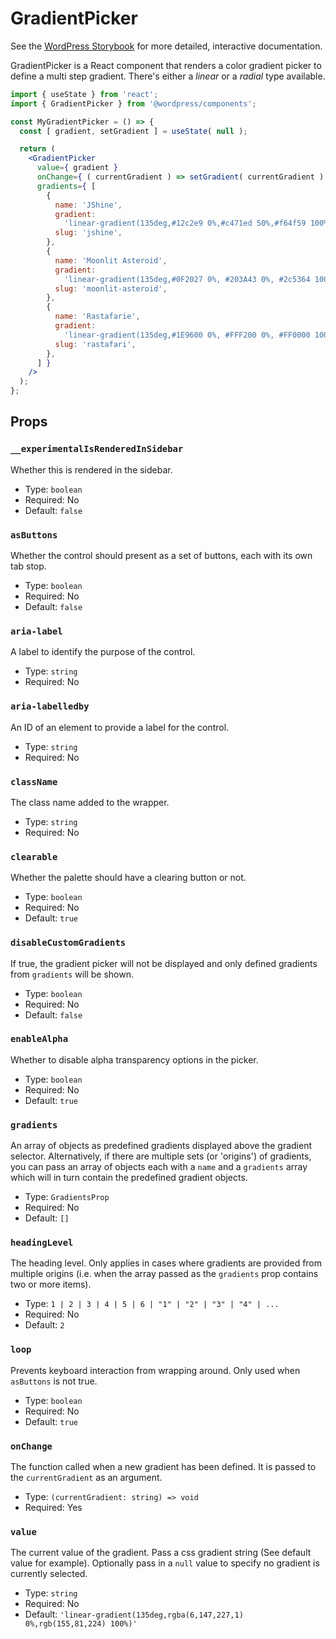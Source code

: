 # GradientPicker

<!-- This file is generated automatically and cannot be edited directly. Make edits via TypeScript types and TSDocs. -->

<p class="callout callout-info">See the <a href="https://wordpress.github.io/gutenberg/?path=/docs/components-gradientpicker--docs">WordPress Storybook</a> for more detailed, interactive documentation.</p>

GradientPicker is a React component that renders a color gradient picker to
define a multi step gradient. There's either a _linear_ or a _radial_ type
available.

```jsx
import { useState } from 'react';
import { GradientPicker } from '@wordpress/components';

const MyGradientPicker = () => {
  const [ gradient, setGradient ] = useState( null );

  return (
    <GradientPicker
      value={ gradient }
      onChange={ ( currentGradient ) => setGradient( currentGradient ) }
      gradients={ [
        {
          name: 'JShine',
          gradient:
            'linear-gradient(135deg,#12c2e9 0%,#c471ed 50%,#f64f59 100%)',
          slug: 'jshine',
        },
        {
          name: 'Moonlit Asteroid',
          gradient:
            'linear-gradient(135deg,#0F2027 0%, #203A43 0%, #2c5364 100%)',
          slug: 'moonlit-asteroid',
        },
        {
          name: 'Rastafarie',
          gradient:
            'linear-gradient(135deg,#1E9600 0%, #FFF200 0%, #FF0000 100%)',
          slug: 'rastafari',
        },
      ] }
    />
  );
};
```
## Props

### `__experimentalIsRenderedInSidebar`

Whether this is rendered in the sidebar.

 - Type: `boolean`
 - Required: No
 - Default: `false`

### `asButtons`

Whether the control should present as a set of buttons,
each with its own tab stop.

 - Type: `boolean`
 - Required: No
 - Default: `false`

### `aria-label`

A label to identify the purpose of the control.

 - Type: `string`
 - Required: No

### `aria-labelledby`

An ID of an element to provide a label for the control.

 - Type: `string`
 - Required: No

### `className`

The class name added to the wrapper.

 - Type: `string`
 - Required: No

### `clearable`

Whether the palette should have a clearing button or not.

 - Type: `boolean`
 - Required: No
 - Default: `true`

### `disableCustomGradients`

If true, the gradient picker will not be displayed and only defined
gradients from `gradients` will be shown.

 - Type: `boolean`
 - Required: No
 - Default: `false`

### `enableAlpha`

Whether to disable alpha transparency options in the picker.

 - Type: `boolean`
 - Required: No
 - Default: `true`

### `gradients`

An array of objects as predefined gradients displayed above the gradient
selector. Alternatively, if there are multiple sets (or 'origins') of
gradients, you can pass an array of objects each with a `name` and a
`gradients` array which will in turn contain the predefined gradient objects.

 - Type: `GradientsProp`
 - Required: No
 - Default: `[]`

### `headingLevel`

The heading level. Only applies in cases where gradients are provided
from multiple origins (i.e. when the array passed as the `gradients` prop
contains two or more items).

 - Type: `1 | 2 | 3 | 4 | 5 | 6 | "1" | "2" | "3" | "4" | ...`
 - Required: No
 - Default: `2`

### `loop`

Prevents keyboard interaction from wrapping around.
Only used when `asButtons` is not true.

 - Type: `boolean`
 - Required: No
 - Default: `true`

### `onChange`

The function called when a new gradient has been defined. It is passed to
the `currentGradient` as an argument.

 - Type: `(currentGradient: string) => void`
 - Required: Yes

### `value`

The current value of the gradient. Pass a css gradient string (See default value for example).
Optionally pass in a `null` value to specify no gradient is currently selected.

 - Type: `string`
 - Required: No
 - Default: `'linear-gradient(135deg,rgba(6,147,227,1) 0%,rgb(155,81,224) 100%)'`
